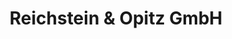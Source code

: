 ---
title: "Reichstein & Opitz GmbH"
url: /jena/reichstein-und-opitz-gmbh-stockholmer-strasse/
shop: Autohaus
---